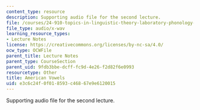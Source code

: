 ```yaml
---
content_type: resource
description: Supporting audio file for the second lecture.
file: /courses/24-910-topics-in-linguistic-theory-laboratory-phonology-spring-2007/e3c6c24f0f018593c46867e9e6120015_american_vowels.wav
file_type: audio/x-wav
learning_resource_types:
- Lecture Notes
license: https://creativecommons.org/licenses/by-nc-sa/4.0/
ocw_type: OCWFile
parent_title: Lecture Notes
parent_type: CourseSection
parent_uid: 9fdb3bbe-dcff-fc9d-4e26-f2d82f6e0993
resourcetype: Other
title: American Vowels
uid: e3c6c24f-0f01-8593-c468-67e9e6120015
---
```

Supporting audio file for the second lecture.